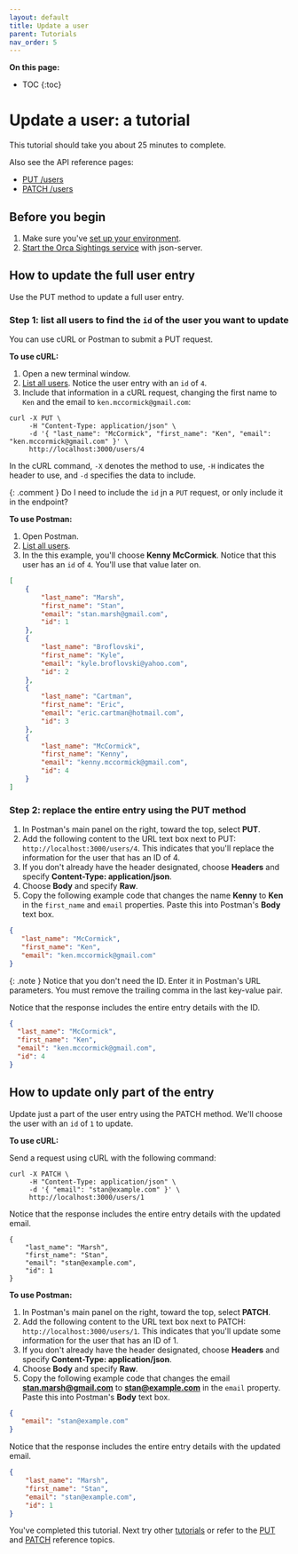 ```yaml
---
layout: default
title: Update a user
parent: Tutorials
nav_order: 5
---
```


**On this page:**

- TOC
{:toc}

# Update a user: a tutorial

This tutorial should take you about 25 minutes to complete.

Also see the API reference pages:

- [PUT /users](../reference/users-resource/users-put.md)
- [PATCH /users](../reference/users-resource/users-patch.md)

## Before you begin

1. Make sure you've [set up your environment](./set-up-dev-env.md).
2. [Start the Orca Sightings service](./start-service.md) with json-server.

## How to update the full user entry

Use the PUT method to update a full user entry.

### Step 1: list all users to find the `id` of the user you want to update

You can use cURL or Postman to submit a PUT request.

**To use cURL:**

1. Open a new terminal window.
2. [List all users](./list-users.md). Notice the user entry with an `id` of `4`.
3. Include that information in a cURL request, changing the first name to `Ken` and the email to `ken.mccormick@gmail.com`:

```shell
curl -X PUT \
     -H "Content-Type: application/json" \
     -d '{ "last_name": "McCormick", "first_name": "Ken", "email": "ken.mccormick@gmail.com" }' \
     http://localhost:3000/users/4
```

In the cURL command, `-X` denotes the method to use, `-H` indicates the header to use, and `-d` specifies the data to include.

{: .comment }
Do I need to include the `id` jn a `PUT` request, or only include it in the endpoint?

**To use Postman:**

1. Open Postman.
2. [List all users](./list-users.md). 
3. In the this example, you'll choose **Kenny McCormick**. Notice that this user has an `id` of `4`. You'll use that value later on.

```json
[
    {
        "last_name": "Marsh",
        "first_name": "Stan",
        "email": "stan.marsh@gmail.com",
        "id": 1
    },
    {
        "last_name": "Broflovski",
        "first_name": "Kyle",
        "email": "kyle.broflovski@yahoo.com",
        "id": 2
    },
    {
        "last_name": "Cartman",
        "first_name": "Eric",
        "email": "eric.cartman@hotmail.com",
        "id": 3
    },
    {
        "last_name": "McCormick",
        "first_name": "Kenny",
        "email": "kenny.mccormick@gmail.com",
        "id": 4
    }
]
```

### Step 2: replace the entire entry using the PUT method

1. In Postman's main panel on the right, toward the top, select **PUT**.
2. Add the following content to the URL text box next to PUT: `http://localhost:3000/users/4`. This indicates that you'll replace the information for the user that has an ID of 4.
3. If you don't already have the header designated, choose **Headers** and specify **Content-Type: application/json**.
4. Choose **Body** and specify **Raw**.
5. Copy the following example code that changes the name **Kenny** to **Ken** in the `first_name` and `email` properties. Paste this into Postman's **Body** text box.

```json
{
   "last_name": "McCormick",
   "first_name": "Ken",
   "email": "ken.mccormick@gmail.com"
}
```

{: .note }
Notice that you don't need the ID. Enter it in Postman's URL parameters. You must remove the trailing comma in the last key-value pair.

Notice that the response includes the entire entry details with the ID.

```json
{
  "last_name": "McCormick",
  "first_name": "Ken",
  "email": "ken.mccormick@gmail.com",
  "id": 4
}
```

## How to update only part of the entry

Update just a part of the user entry using the PATCH method. We'll choose the user with an `id` of `1` to update.

**To use cURL:**

Send a request using cURL with the following command:

```shell
curl -X PATCH \
     -H "Content-Type: application/json" \
     -d '{ "email": "stan@example.com" }' \
     http://localhost:3000/users/1
```

Notice that the response includes the entire entry details with the updated email.

```shell
{
    "last_name": "Marsh",
    "first_name": "Stan",
    "email": "stan@example.com",
    "id": 1
}
```

**To use Postman:**

1. In Postman's main panel on the right, toward the top, select **PATCH**.
2. Add the following content to the URL text box next to PATCH: `http://localhost:3000/users/1`. This indicates that you'll update some information for the user that has an ID of 1.
3. If you don't already have the header designated, choose **Headers** and specify **Content-Type: application/json**.
4. Choose **Body** and specify **Raw**.
5. Copy the following example code that changes the email **stan.marsh@gmail.com** to **stan@example.com** in the `email` property. Paste this into Postman's **Body** text box.

```json
{
   "email": "stan@example.com"
}
```

Notice that the response includes the entire entry details with the updated email.

```json
{
    "last_name": "Marsh",
    "first_name": "Stan",
    "email": "stan@example.com",
    "id": 1
}
```

You've completed this tutorial. Next try other [tutorials](./tutorials.md) or refer to the [PUT](../reference/users/users-put.md) and [PATCH](../reference/users/users-patch.md) reference topics.
